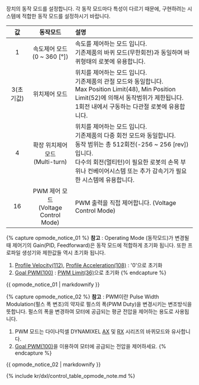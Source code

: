 
장치의 동작 모드를 설정합니다. 각 동작 모드마다 특성이 다르기 때문에, 구현하려는 시스템에 적합한 동작 모드를 설정하시기 바랍니다.

|    값     |                 동작모드                  | 설명                                                                                                                                                                                                                                               |
|:---------:|:-----------------------------------------:|:---------------------------------------------------------------------------------------------------------------------------------------------------------------------------------------------------------------------------------------------------|
|     1     |   속도제어 모드<br />(0 ~ 360 [&deg;])    | 속도를 제어하는 모드 입니다.<br />기존제품의 바퀴 모드(무한회전)과 동일하며 바퀴형태의 로봇에 유용합니다.                                                                                                                                          |
| 3(초기값) |               위치제어 모드               | 위치를 제어하는 모드 입니다.<br />기존제품의 관절 모드와 동일합니다.<br />Max Position Limit(48), Min Position Limit(52)에 의해서 동작범위가 제한됩니다.<br />1회전 내에서 구동하는 다관절 로봇에 유용합니다.                                      |
|     4     |   확장 위치제어 모드<br />(Multi-turn)    | 위치를 제어하는 모드 입니다.<br />기존제품의 다중 회전 모드와 동일합니다.<br />동작 범위는 총 512회전(-256 ~ 256 [rev]) 입니다.<br />다수의 회전(멀티턴)이 필요한 로봇의 손목 부위나 컨베이어시스템 또는 추가 감속기가 필요한 시스템에 유용합니다. |
|    16     | PWM 제어 모드<br />(Voltage Control Mode) | PWM 출력을 직접 제어합니다. (Voltage Control Mode)                                                                                                                                                                                                 |

{% capture opmode_notice_01 %}
**참고** : Operating Mode (동작모드)가 변경될 때 제어기의 Gain(PID, Feedforward)은 동작 모드에 적합하게 초기화 됩니다. 또한 프로파일 생성기와 제한값들 역시 초기화 됩니다.
1. [Profile Velocity(112)](#profile-velocity112), [Profile Acceleration(108)](#profile-acceleration108) : '0'으로 초기화
2. [Goal PWM(100)](#goal-pwm100) : [PWM Limit(36)](#pwm-limit36)으로 초기화
{% endcapture %}
<div class="notice">{{ opmode_notice_01 | markdownify }}</div>

{% capture opmode_notice_02 %}
**참고** : PWM이란 Pulse Width Modulation(펄스 폭 변조)의 약자로 펄스의 폭(PWM Duty)을 변경시키는 변조방식을 뜻합니다. 펄스의 폭을 변경하여 모터에 공급되는 평균 전압을 제어하는 용도로 사용됩니다.
1. PWM 모드는 다이나믹셀 DYNAMIXEL [AX](/docs/kr/dxl/ax/ax-12w/#cw-compliance-margin) 및 [RX](/docs/kr/dxl/rx/rx-10/#moving-speed-32) 시리즈의 바퀴모드와 유사합니다.
2. [Goal PWM(100)](#goal-pwm100)을 이용하여 모터에 공급되는 전압을 제어하세요.
{% endcapture %}
<div class="notice">{{ opmode_notice_02 | markdownify }}</div>

{% include kr/dxl/control_table_opmode_note.md %}
